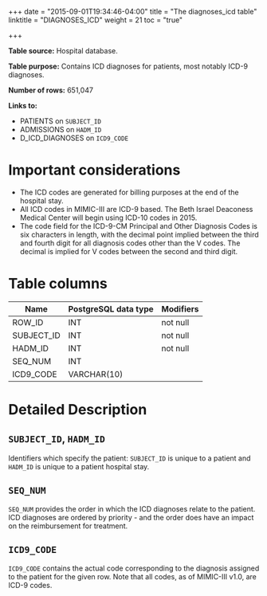 +++
date = "2015-09-01T19:34:46-04:00"
title = "The diagnoses_icd table"
linktitle = "DIAGNOSES_ICD"
weight = 21
toc = "true"

+++

**Table source:** Hospital database.

**Table purpose:** Contains ICD diagnoses for patients, most notably ICD-9 diagnoses.

**Number of rows:** 651,047

**Links to:**

* PATIENTS on `SUBJECT_ID`
* ADMISSIONS on `HADM_ID`
* D\_ICD\_DIAGNOSES on `ICD9_CODE`

# Important considerations

* The ICD codes are generated for billing purposes at the end of the hospital stay.
* All ICD codes in MIMIC-III are ICD-9 based. The Beth Israel Deaconess Medical Center will begin using ICD-10 codes in 2015.
* The code field for the ICD-9-CM Principal and Other Diagnosis Codes is six characters in length, with the decimal point implied between the third and fourth digit for all diagnosis codes other than the V codes. The decimal is implied for V codes between the second and third digit.

# Table columns

Name | PostgreSQL data type  | Modifiers
---- | ---- | ----
ROW\_ID     | INT               | not null
SUBJECT\_ID     | INT               | not null
HADM\_ID        | INT               | not null
SEQ\_NUM        | INT               |
ICD9\_CODE      | VARCHAR(10)           |

# Detailed Description

## `SUBJECT_ID`, `HADM_ID`

Identifiers which specify the patient: `SUBJECT_ID` is unique to a patient and `HADM_ID` is unique to a patient hospital stay.

## `SEQ_NUM`

`SEQ_NUM` provides the order in which the ICD diagnoses relate to the patient. ICD diagnoses are ordered by priority - and the order does have an impact on the reimbursement for treatment.

## `ICD9_CODE`

`ICD9_CODE` contains the actual code corresponding to the diagnosis assigned to the patient for the given row. Note that all codes, as of MIMIC-III v1.0, are ICD-9 codes.

